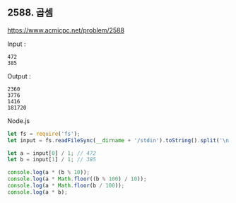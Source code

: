 ## **2588. 곱셈**

https://www.acmicpc.net/problem/2588

Input : 
```
472
385
```
Output :  
``` 
2360
3776
1416
181720
```

Node.js
```js
let fs = require('fs');
let input = fs.readFileSync(__dirname + '/stdin').toString().split('\n');

let a = input[0] / 1; // 472
let b = input[1] / 1; // 385

console.log(a * (b % 10));
console.log(a * Math.floor((b % 100) / 10));
console.log(a * Math.floor(b / 100));
console.log(a * b);
```

